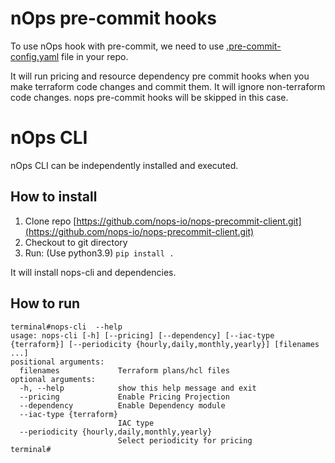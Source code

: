 # nOps pre-commit hooks
To use nOps hook with pre-commit, we need to use [.pre-commit-config.yaml](.pre-commit-config.yaml) file in your repo.

It will run pricing and resource dependency pre commit hooks when you make terraform code changes and commit them.
It will ignore non-terraform code changes. nops pre-commit hooks will be skipped in this case.


# nOps CLI
nOps CLI can be independently installed and executed.

## How to install
1. Clone repo [https://github.com/nops-io/nops-precommit-client.git](https://github.com/nops-io/nops-precommit-client.git)
2. Checkout to git directory
3. Run: (Use python3.9)
`pip install .`

It will install nops-cli and dependencies.


## How to run
```CLI Help
terminal#nops-cli  --help                                                                                              
usage: nops-cli [-h] [--pricing] [--dependency] [--iac-type {terraform}] [--periodicity {hourly,daily,monthly,yearly}] [filenames ...]
positional arguments:
  filenames             Terraform plans/hcl files
optional arguments:
  -h, --help            show this help message and exit
  --pricing             Enable Pricing Projection
  --dependency          Enable Dependency module
  --iac-type {terraform}
                        IAC type
  --periodicity {hourly,daily,monthly,yearly}
                        Select periodicity for pricing
terminal#
```
